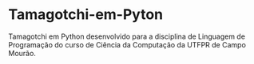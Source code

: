 # Tamagotchi-em-Pyton
Tamagotchi em Python desenvolvido para a disciplina de Linguagem de Programação do curso de Ciência da Computação da UTFPR de Campo Mourão.
